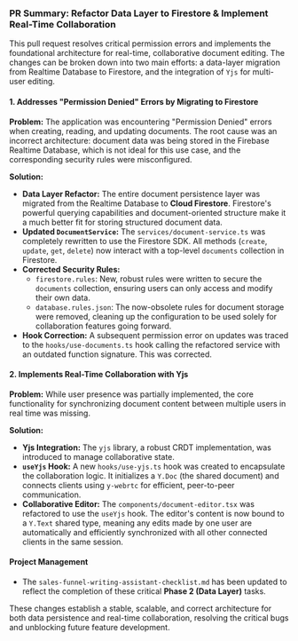 ### PR Summary: Refactor Data Layer to Firestore & Implement Real-Time Collaboration

This pull request resolves critical permission errors and implements the foundational architecture for real-time, collaborative document editing. The changes can be broken down into two main efforts: a data-layer migration from Realtime Database to Firestore, and the integration of `Yjs` for multi-user editing.

#### 1. Addresses "Permission Denied" Errors by Migrating to Firestore

**Problem:** The application was encountering "Permission Denied" errors when creating, reading, and updating documents. The root cause was an incorrect architecture: document data was being stored in the Firebase Realtime Database, which is not ideal for this use case, and the corresponding security rules were misconfigured.

**Solution:**
*   **Data Layer Refactor:** The entire document persistence layer was migrated from the Realtime Database to **Cloud Firestore**. Firestore's powerful querying capabilities and document-oriented structure make it a much better fit for storing structured document data.
*   **Updated `DocumentService`:** The `services/document-service.ts` was completely rewritten to use the Firestore SDK. All methods (`create`, `update`, `get`, `delete`) now interact with a top-level `documents` collection in Firestore.
*   **Corrected Security Rules:**
    *   `firestore.rules`: New, robust rules were written to secure the `documents` collection, ensuring users can only access and modify their own data.
    *   `database.rules.json`: The now-obsolete rules for document storage were removed, cleaning up the configuration to be used solely for collaboration features going forward.
*   **Hook Correction:** A subsequent permission error on updates was traced to the `hooks/use-documents.ts` hook calling the refactored service with an outdated function signature. This was corrected.

#### 2. Implements Real-Time Collaboration with Yjs

**Problem:** While user presence was partially implemented, the core functionality for synchronizing document content between multiple users in real time was missing.

**Solution:**
*   **Yjs Integration:** The `yjs` library, a robust CRDT implementation, was introduced to manage collaborative state.
*   **`useYjs` Hook:** A new `hooks/use-yjs.ts` hook was created to encapsulate the collaboration logic. It initializes a `Y.Doc` (the shared document) and connects clients using `y-webrtc` for efficient, peer-to-peer communication.
*   **Collaborative Editor:** The `components/document-editor.tsx` was refactored to use the `useYjs` hook. The editor's content is now bound to a `Y.Text` shared type, meaning any edits made by one user are automatically and efficiently synchronized with all other connected clients in the same session.

#### Project Management

*   The `sales-funnel-writing-assistant-checklist.md` has been updated to reflect the completion of these critical **Phase 2 (Data Layer)** tasks.

These changes establish a stable, scalable, and correct architecture for both data persistence and real-time collaboration, resolving the critical bugs and unblocking future feature development. 